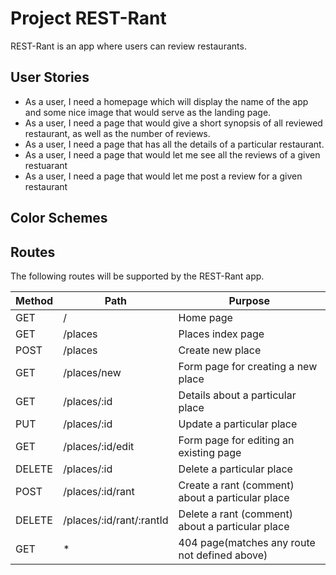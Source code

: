 # Project REST-Rant

REST-Rant is an app where users can review restaurants.

## User Stories

- As a user, I need a homepage which will display the name of the app and some nice image that would serve as the landing page.
- As a user, I need a page that would give a short synopsis of all reviewed restaurant, as well as the number of reviews.
- As a user, I need a page that has all the details of a particular restaurant.
- As a user, I need a page that would let me see all the reviews of a given restuarant
- As a user, I need a page that would let me post a review for a given restaurant

## Color Schemes

## Routes

The following routes will be supported by the REST-Rant app.

| Method | Path                     | Purpose                                          |
| ------ | ------------------------ | ------------------------------------------------ |
| GET    | /                        | Home page                                        |
| GET    | /places                  | Places index page                                |
| POST   | /places                  | Create new place                                 |
| GET    | /places/new              | Form page for creating a new place               |
| GET    | /places/:id              | Details about a particular place                 |
| PUT    | /places/:id              | Update a particular place                        |
| GET    | /places/:id/edit         | Form page for editing an existing page           |
| DELETE | /places/:id              | Delete a particular place                        |
| POST   | /places/:id/rant         | Create a rant (comment) about a particular place |
| DELETE | /places/:id/rant/:rantId | Delete a rant (comment) about a particular place |
| GET    | \*                       | 404 page(matches any route not defined above)    |
